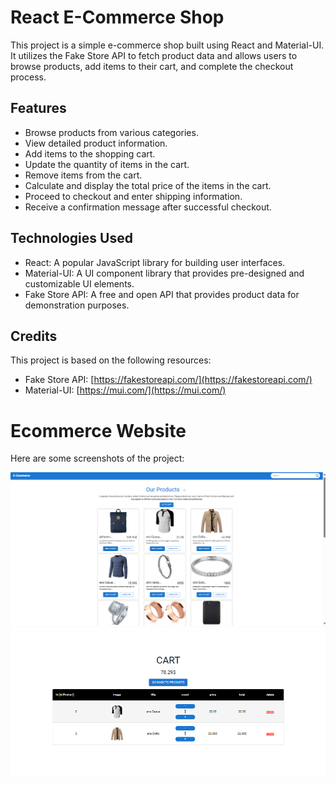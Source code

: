 # React E-Commerce Shop

This project is a simple e-commerce shop built using React and Material-UI. It utilizes the Fake Store API to fetch product data and allows users to browse products, add items to their cart, and complete the checkout process.

## Features

- Browse products from various categories.
- View detailed product information.
- Add items to the shopping cart.
- Update the quantity of items in the cart.
- Remove items from the cart.
- Calculate and display the total price of the items in the cart.
- Proceed to checkout and enter shipping information.
- Receive a confirmation message after successful checkout.

## Technologies Used

- React: A popular JavaScript library for building user interfaces.
- Material-UI: A UI component library that provides pre-designed and customizable UI elements.
- Fake Store API: A free and open API that provides product data for demonstration purposes.


## Credits

This project is based on the following resources:

- Fake Store API: [https://fakestoreapi.com/](https://fakestoreapi.com/)
- Material-UI: [https://mui.com/](https://mui.com/)

# Ecommerce Website

Here are some screenshots of the project:

![Screenshot 1](https://github.com/kudikala-sahasra/Ecommerce-website/blob/main/Screenshot%202024-08-28%20154728.png)
![Screenshot 2](https://github.com/kudikala-sahasra/Ecommerce-website/blob/main/Screenshot%202024-08-28%20154920.png)
